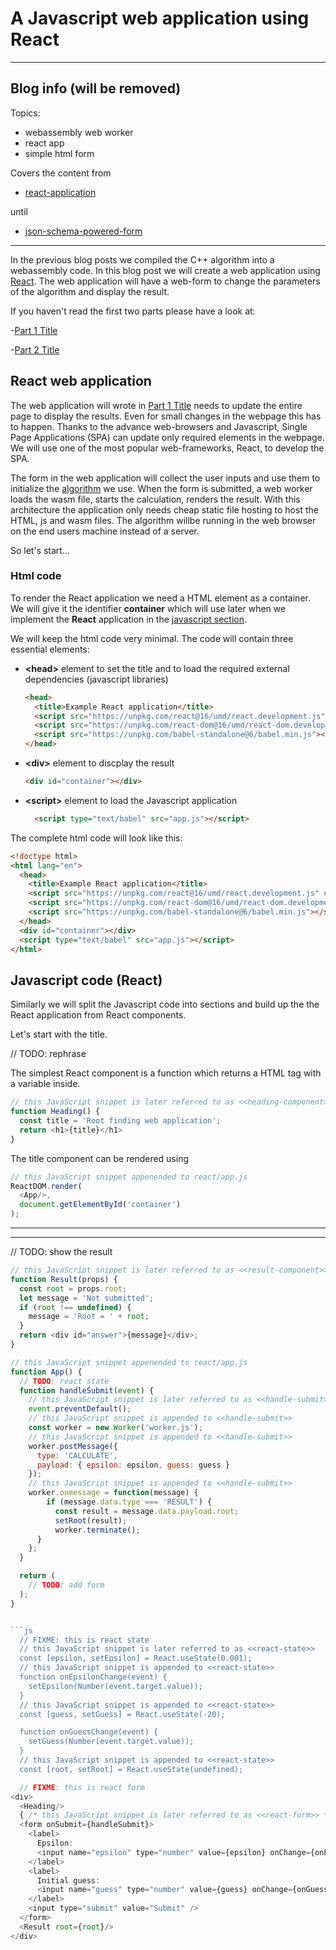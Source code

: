 # A Javascript web application using React

---
## Blog info (will be removed)

Topics:
- webassembly web worker
- react app
- simple html form

Covers the content from
- [react-application](https://nlesc-jcer.github.io/cpp2wasm/#/?id=react-application)

until

- [json-schema-powered-form](https://nlesc-jcer.github.io/cpp2wasm/#/?id=json-schema-powered-form)

---

In the previous blog posts we compiled the C++ algorithm into a webassembly code. In this blog post we will create a web application using [React](https://reactjs.org/). The web application will have a web-form to change the parameters of the algorithm and display the result.

If you haven't read the first two parts please have a look at:

-[Part 1 Title]('link-to-part-1')

-[Part 2 Title]('link-to-part-2')

## React web application

The web application will wrote in [Part 1 Title]('link-to-part-1') needs to update the entire page to display the results. Even for small changes in the webpage this has to happen. Thanks to the advance web-browsers and Javascript, Single Page Applications (SPA) can update only required elements in the webpage. We will use one of the most popular web-frameworks, React, to develop the SPA.

The form in the web application will collect the user inputs and use them to initialize the [algorithm]('link-to-algo') we use. When the form is submitted, a web worker loads the wasm file, starts the calculation, renders the result. With this architecture the application only needs cheap static file hosting to host the HTML, js and wasm files. The algorithm willbe running in the web browser on the end users machine instead of a server.

So let's start...

### Html code

To render the React application we need a HTML element as a container. We will give it the identifier **container** which will use later when we implement the **React** application in the [javascript section]('js-section').

We will keep the html code very minimal. The code will contain three essential elements:

- **\<head\>** element to set the title and to load the required external dependencies (javascript libraries)
  ```html
  <head>
    <title>Example React application</title>
    <script src="https://unpkg.com/react@16/umd/react.development.js" crossorigin></script>
    <script src="https://unpkg.com/react-dom@16/umd/react-dom.development.js" crossorigin></script>
    <script src="https://unpkg.com/babel-standalone@6/babel.min.js"></script>
  </head>
  ```

- **\<div\>** element to discplay the result
  ```html
  <div id="container"></div>
  ```

- **\<script\>** element to load the Javascript application
  ```html
    <script type="text/babel" src="app.js"></script>
  ```

The complete html code will look like this:

```html
<!doctype html>
<html lang="en">
  <head>
    <title>Example React application</title>
    <script src="https://unpkg.com/react@16/umd/react.development.js" crossorigin></script>
    <script src="https://unpkg.com/react-dom@16/umd/react-dom.development.js" crossorigin></script>
    <script src="https://unpkg.com/babel-standalone@6/babel.min.js"></script>
  </head>
  <div id="container"></div>
  <script type="text/babel" src="app.js"></script>
</html>
```

## Javascript code (React)

Similarly we will split the Javascript code into sections and build up the the React application from React components.

Let's start with the title.

// TODO: rephrase

The simplest React component is a function which returns a HTML tag with a variable inside.

```js
// this JavaScript snippet is later referred to as <<heading-component>>
function Heading() {
  const title = 'Root finding web application';
  return <h1>{title}</h1>
}
```

The title component can be rendered using

```js
// this JavaScript snippet appenended to react/app.js
ReactDOM.render(
  <App/>,
  document.getElementById('container')
);
```

---
---
// TODO: show the result
```js
// this JavaScript snippet is later referred to as <<result-component>>
function Result(props) {
  const root = props.root;
  let message = 'Not submitted';
  if (root !== undefined) {
    message = 'Root = ' + root;
  }
  return <div id="answer">{message}</div>;
}
```

```js
// this JavaScript snippet appenended to react/app.js
function App() {
  // TODO: react state
  function handleSubmit(event) {
    // this JavaScript snippet is later referred to as <<handle-submit>>
    event.preventDefault();
    // this JavaScript snippet is appended to <<handle-submit>>
    const worker = new Worker('worker.js');
    // this JavaScript snippet is appended to <<handle-submit>>
    worker.postMessage({
      type: 'CALCULATE',
      payload: { epsilon: epsilon, guess: guess }
    });
    // this JavaScript snippet is appended to <<handle-submit>>
    worker.onmessage = function(message) {
        if (message.data.type === 'RESULT') {
          const result = message.data.payload.root;
          setRoot(result);
          worker.terminate();
      }
    };
  }

  return (
    // TODO: add form
  );
}


```js
  // FIXME: this is react state
  // this JavaScript snippet is later referred to as <<react-state>>
  const [epsilon, setEpsilon] = React.useState(0.001);
  // this JavaScript snippet is appended to <<react-state>>
  function onEpsilonChange(event) {
    setEpsilon(Number(event.target.value));
  }
  // this JavaScript snippet is appended to <<react-state>>
  const [guess, setGuess] = React.useState(-20);

  function onGuessChange(event) {
    setGuess(Number(event.target.value));
  }
  // this JavaScript snippet is appended to <<react-state>>
  const [root, setRoot] = React.useState(undefined);
```

```js
  // FIXME: this is react form
<div>
  <Heading/>
  { /* this JavaScript snippet is later referred to as <<react-form>> */ }
  <form onSubmit={handleSubmit}>
    <label>
      Epsilon:
      <input name="epsilon" type="number" value={epsilon} onChange={onEpsilonChange}/>
    </label>
    <label>
      Initial guess:
      <input name="guess" type="number" value={guess} onChange={onGuessChange}/>
    </label>
    <input type="submit" value="Submit" />
  </form>
  <Result root={root}/>
</div>
```